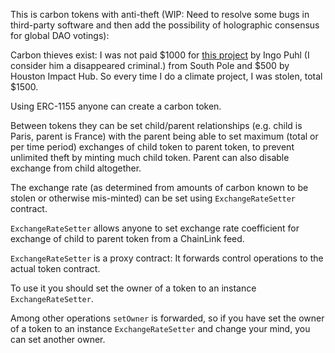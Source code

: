 This is carbon tokens with anti-theft (WIP: Need to resolve some bugs in third-party software and then add the possibility of
holographic consensus for global DAO votings):

Carbon thieves exist: I was not paid $1000 for [this project](https://gitcoin.co/issue/mplus4climate/mplustoolkit/1/100023834) by Ingo Puhl (I consider him a disappeared criminal.) from South Pole and $500 by Houston Impact Hub. So every time I do a climate project, I was stolen, total $1500.

Using ERC-1155 anyone can create a carbon token.

Between tokens they can be set child/parent relationships (e.g. child is Paris, parent is France)
with the parent being able to set maximum (total or per time period) exchanges of child token to
parent token, to prevent unlimited theft by minting much child token. Parent can also disable
exchange from child altogether.

The exchange rate (as determined from amounts of carbon known to be stolen or otherwise mis-minted) can
be set using `ExchangeRateSetter` contract.

`ExchangeRateSetter` allows anyone to set exchange rate coefficient for exchange of child to parent
token from a ChainLink feed.

`ExchangeRateSetter` is a proxy contract: It forwards control operations to the actual token contract.

To use it you should set the owner of a token to an instance `ExchangeRateSetter`.

Among other operations `setOwner` is forwarded, so if you have set
the owner of a token to an instance `ExchangeRateSetter` and change your mind, you can set another
owner.